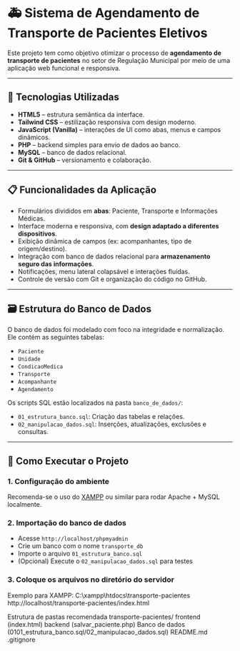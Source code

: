 # 🚑 Sistema de Agendamento de Transporte de Pacientes Eletivos

Este projeto tem como objetivo otimizar o processo de **agendamento de transporte de pacientes** no setor de Regulação Municipal por meio de uma aplicação web funcional e responsiva.

---

## 🧩 Tecnologias Utilizadas

- **HTML5** – estrutura semântica da interface.
- **Tailwind CSS** – estilização responsiva com design moderno.
- **JavaScript (Vanilla)** – interações de UI como abas, menus e campos dinâmicos.
- **PHP** – backend simples para envio de dados ao banco.
- **MySQL** – banco de dados relacional.
- **Git & GitHub** – versionamento e colaboração.

---

## 📋 Funcionalidades da Aplicação

- Formulários divididos em **abas**: Paciente, Transporte e Informações Médicas.
- Interface moderna e responsiva, com **design adaptado a diferentes dispositivos**.
- Exibição dinâmica de campos (ex: acompanhantes, tipo de origem/destino).
- Integração com banco de dados relacional para **armazenamento seguro das informações**.
- Notificações, menu lateral colapsável e interações fluídas.
- Controle de versão com Git e organização do código no GitHub.

---

## 🗃️ Estrutura do Banco de Dados

O banco de dados foi modelado com foco na integridade e normalização. Ele contém as seguintes tabelas:

- `Paciente`
- `Unidade`
- `CondicaoMedica`
- `Transporte`
- `Acompanhante`
- `Agendamento`

Os scripts SQL estão localizados na pasta `banco_de_dados/`:

- `01_estrutura_banco.sql`: Criação das tabelas e relações.
- `02_manipulacao_dados.sql`: Inserções, atualizações, exclusões e consultas.

---

## 🚀 Como Executar o Projeto

### 1. Configuração do ambiente

Recomenda-se o uso do [XAMPP](https://www.apachefriends.org/pt_br/index.html) ou similar para rodar Apache + MySQL localmente.

### 2. Importação do banco de dados

- Acesse `http://localhost/phpmyadmin`
- Crie um banco com o nome `transporte_db`
- Importe o arquivo `01_estrutura_banco.sql`
- (Opcional) Execute o `02_manipulacao_dados.sql` para testes

### 3. Coloque os arquivos no diretório do servidor

Exemplo para XAMPP:
C:\xampp\htdocs\transporte-pacientes\
http://localhost/transporte-pacientes/index.html

Estrutura de pastas recomendada
transporte-pacientes/
frontend (index.html)
backend (salvar_paciente.php)
Banco de dados (0101_estrutura_banco.sql/02_manipulacao_dados.sql)
README.md
.gitignore
